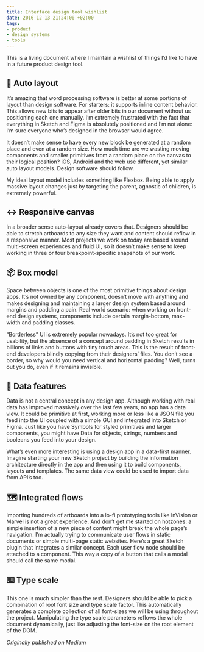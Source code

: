 ```yaml
---
title: Interface design tool wishlist
date: 2016-12-13 21:24:00 +02:00
tags:
- product
- design systems
- tools
---
```


This is a living document where I maintain a wishlist of things I’d like to have in a future product design tool.

## 📐 Auto layout
It’s amazing that word processing software is better at some portions of layout than design software. For starters: it supports inline content behavior. This allows new bits to appear after older bits in our document without us positioning each one manually. I’m extremely frustrated with the fact that everything in Sketch and Figma is absolutely positioned and I’m not alone: I’m sure everyone who’s designed in the browser would agree.

It doesn’t make sense to have every new block be generated at a random place and even at a random size. How much time are we wasting moving components and smaller primitives from a random place on the canvas to their logical position? iOS, Android and the web use different, yet similar auto layout models. Design software should follow.

My ideal layout model includes something like Flexbox. Being able to apply massive layout changes just by targeting the parent, agnostic of children, is extremely powerful.

## ↔️ Responsive canvas
In a broader sense auto-layout already covers that. Designers should be able to stretch artboards to any size they want and content should reflow in a responsive manner. Most projects we work on today are based around multi-screen experiences and fluid UI, so it doesn’t make sense to keep working in three or four breakpoint-specific snapshots of our work.

## 📦 Box model
Space between objects is one of the most primitive things about design apps. It’s not owned by any component, doesn’t move with anything and makes designing and maintaining a larger design system based around margins and padding a pain. Real world scenario: when working on front-end design systems, components include certain margin-bottom, max-width and padding classes.

“Borderless” UI is extremely popular nowadays. It’s not too great for usability, but the absence of a concept around padding in Sketch results in billions of links and buttons with tiny touch areas. This is the result of front-end developers blindly copying from their designers’ files. You don’t see a border, so why would you need vertical and horizontal padding? Well, turns out you do, even if it remains invisible.

## 💾 Data features
Data is not a central concept in any design app. Although working with real data has improved massively over the last few years, no app has a data view. It could be primitive at first, working more or less like a JSON file you feed into the UI coupled with a simple GUI and integrated into Sketch or Figma. Just like you have Symbols for styled primitives and larger components, you might have Data for objects, strings, numbers and booleans you feed into your design.

What’s even more interesting is using a design app in a data-first manner. Imagine starting your new Sketch project by building the information architecture directly in the app and then using it to build components, layouts and templates. The same data view could be used to import data from API’s too.

## 🗺 Integrated flows
Importing hundreds of artboards into a lo-fi prototyping tools like InVision or Marvel is not a great experience. And don’t get me started on hotzones: a simple insertion of a new piece of content might break the whole page’s navigation. I’m actually trying to communicate user flows in static documents or simple multi-page static websites. Here’s a great Sketch plugin that integrates a similar concept. Each user flow node should be attached to a component. This way a copy of a button that calls a modal should call the same modal.

## ⌨️ Type scale
This one is much simpler than the rest. Designers should be able to pick a combination of root font size and type scale factor. This automatically generates a complete collection of all font-sizes we will be using throughout the project. Manipulating the type scale parameters reflows the whole document dynamically, just like adjusting the font-size on the root element of the DOM.

_Originally published on Medium_